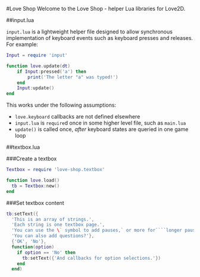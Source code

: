 #Love Shop
Welcome to the Love Shop - helper Lua libraries for Love2D.

##input.lua

`input.lua` is a lightweight helper file designed to allow synchronous implementation of keyboard events such as keyboard presses and releases. For example:

```lua
Input = require 'input'

function love.update(dt)
    if Input:pressed('a') then
        print('The letter "a" was typed!')
    end
    Input:update()
end
```

This works under the following assumptions:

* `love.keyboard` callbacks are not defined elsewhere
* `input.lua` is `require`d once in some higher level file, such as `main.lua`
* `update()` is called once, *after* keyboard states are queried in one game loop

##textbox.lua

###Create a textbox

```lua
Textbox = require 'love-shop.textbox'

function love.load()
  tb = Textbox:new()
end
```

###Set textbox content

```lua
tb:setText({
  'This is an array of strings.',
  'Each string is one textbox page.',
  'You can use the \` symbol to add pauses,` or more for````longer pauses.',
  'You can also add questions?'},
  {'OK', 'No'},
  function(option)
    if option == 'No' then
      tb:setText({'And callbacks for option selections.'})
    end
  end)
```
